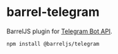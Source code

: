 # barrel-telegram

BarrelJS plugin for [Telegram Bot API](https://core.telegram.org/bots/api).

`npm install @barreljs/telegram`
